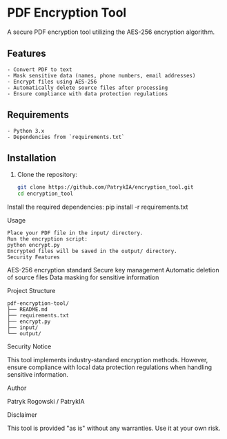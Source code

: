 # PDF Encryption Tool

A secure PDF encryption tool utilizing the AES-256 encryption algorithm.

## Features
```
- Convert PDF to text
- Mask sensitive data (names, phone numbers, email addresses)
- Encrypt files using AES-256
- Automatically delete source files after processing
- Ensure compliance with data protection regulations
```
## Requirements
```
- Python 3.x
- Dependencies from `requirements.txt`
```
## Installation

1. Clone the repository:
   ```bash
   git clone https://github.com/PatrykIA/encryption_tool.git
   cd encryption_tool
Install the required dependencies:
pip install -r requirements.txt

Usage
```
Place your PDF file in the input/ directory.
Run the encryption script:
python encrypt.py
Encrypted files will be saved in the output/ directory.
Security Features
```
AES-256 encryption standard
Secure key management
Automatic deletion of source files
Data masking for sensitive information

Project Structure
```
pdf-encryption-tool/
├── README.md
├── requirements.txt
├── encrypt.py
├── input/
└── output/
```

Security Notice

This tool implements industry-standard encryption methods. However, ensure compliance with local data protection regulations when handling sensitive information.

Author

Patryk Rogowski / PatrykIA

Disclaimer

This tool is provided "as is" without any warranties. Use it at your own risk.
